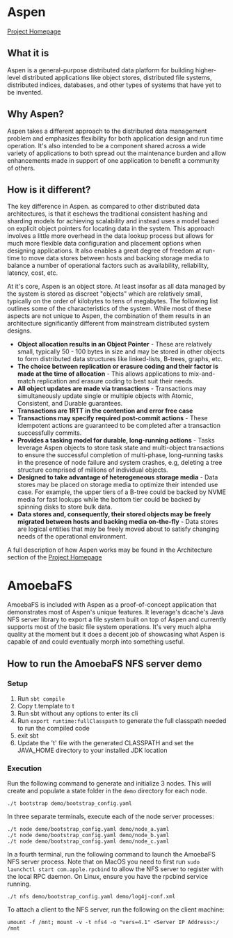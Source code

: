 # Aspen
[Project Homepage](https://aspen-ddp.org)

## What it is
Aspen is a general-purpose distributed data platform for building higher-level distributed
applications like object stores, distributed file systems, distributed indices, databases,
and other types of systems that have yet to be invented.

## Why Aspen?
Aspen takes a different approach to the distributed data management problem and emphasizes
flexibility for both application design and run time operation. It's also intended to be a
component shared across a wide variety of applications to both spread out the maintenance
burden and allow enhancements made in support of one application to benefit a community of
others.

## How is it different?
The key difference in Aspen. as compared to other distributed data architectures, is that
it eschews the traditional consistent hashing and sharding models for achieving scalability
and instead uses a model based on explicit object pointers for locating data in the system.
This approach involves a little more overhead in the data lookup process but allows for
much more flexible data configuration and placement options when designing applications. 
It also enables a great degree of freedom at run-time to move data stores between hosts
and backing storage media to balance a number of operational factors such as availability, 
reliability, latency, cost, etc.

At it's core, Aspen is an object store. At least insofar as all data managed by the system
is stored as discreet "objects" which are relatively small, typically on the order of
kilobytes to tens of megabytes. The following list outlines some of the characteristics of
the system. While most of these aspects are not unique to Aspen, the combination of them
results in an architecture significantly different from mainstream distributed system 
designs.

- **Object allocation results in an Object Pointer** - These are relatively small,
typically 50 - 100 bytes in size and may be stored in other objects to form distributed
data structures like linked-lists, B-trees, graphs, etc.
- **The choice between replication or erasure coding and their factor is made at the
time of allocation** - This allows applications to mix-and-match replication and erasure
coding to best suit their needs.
- **All object updates are made via transactions** - Transactions may simultaneously
update single or multiple objects with Atomic, Consistent, and Durable guarantees.
- **Transactions are 1RTT in the contention and error free case**
- **Transactions may specify required post-commit actions** - These idempotent actions
are guaranteed to be completed after a transaction successfully commits.
- **Provides a tasking model for durable, long-running actions** - Tasks leverage Aspen
objects to store task state and multi-object transactions to ensure the successful
completion of multi-phase, long-running tasks in the presence of node failure and system 
crashes, e.g, deleting a tree structure comprised of millions of individual objects.
- **Designed to take advantage of heterogeneous storage media** - Data stores may be placed
on storage media to optimize their intended use case. For example, the upper tiers of a
B-tree could be backed by NVME media for fast lookups while the bottom tier could be backed
by spinning disks to store bulk data.
- **Data stores and, consequently, their stored objects may be freely migrated between hosts
and backing media on-the-fly** - Data stores are logical entities that may be freely moved
about to satisfy changing needs of the operational environment.

A full description of how Aspen works may be found in the Architecture section of the
[Project Homepage](https://aspen-ddp.org)

# AmoebaFS
AmoebaFS is included with Aspen as a proof-of-concept application that demonstrates most
of Aspen's unique features. It leverage's dcache's Java NFS server library to export a
file system built on top of Aspen and currently supports most of the basic file system
operations. It's very much alpha quality at the moment but it does a decent job of
showcasing what Aspen is capable of and could eventually morph into something useful.

## How to run the AmoebaFS NFS server demo

### Setup
1. Run `sbt compile`
2. Copy t.template to t
3. Run sbt without any options to enter its cli
4. Run `export runtime:fullClasspath` to generate the full classpath needed to run the compiled code
5. exit sbt
5. Update the 't' file with the generated CLASSPATH and set the JAVA_HOME directory to your installed JDK location

### Execution
Run the following command to generate and initialize 3 nodes. This will create and
populate a state folder in the `demo` directory for each node.
```
./t bootstrap demo/bootstrap_config.yaml
```

In three separate terminals, execute each of the node server processes:
```
./t node demo/bootstrap_config.yaml demo/node_a.yaml
./t node demo/bootstrap_config.yaml demo/node_b.yaml
./t node demo/bootstrap_config.yaml demo/node_c.yaml
```

In a fourth terminal, run the following command to launch the AmoebaFS NFS server process.
Note that on MacOS you need to first run `sudo launchctl start com.apple.rpcbind` to allow 
the NFS server to register with the local RPC daemon. On Linux, ensure you have the 
rpcbind service running.
```
./t nfs demo/bootstrap_config.yaml demo/log4j-conf.xml
```

To attach a client to the NFS server, run the following on the client machine:
```
umount -f /mnt; mount -v -t nfs4 -o "vers=4.1" <Server IP Address>:/ /mnt
```







